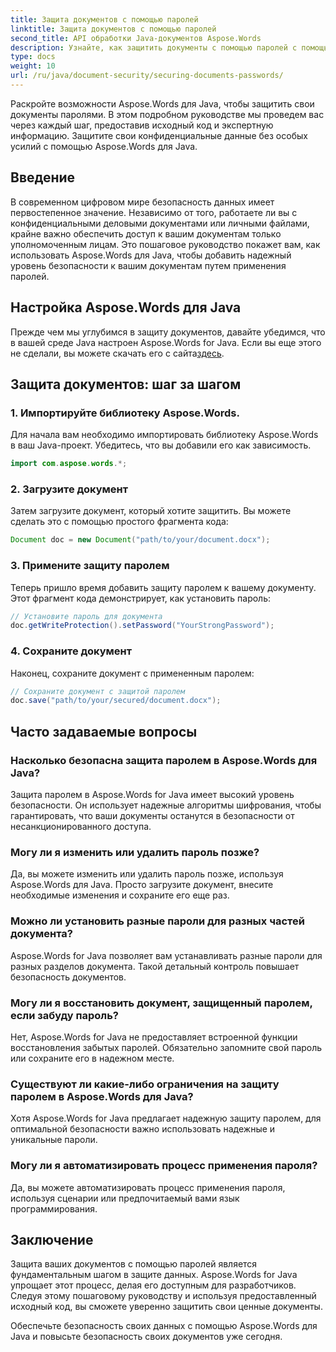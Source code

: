 ```yaml
---
title: Защита документов с помощью паролей
linktitle: Защита документов с помощью паролей
second_title: API обработки Java-документов Aspose.Words
description: Узнайте, как защитить документы с помощью паролей с помощью Aspose.Words для Java. Это пошаговое руководство включает исходный код и советы экспертов. Обеспечьте защиту своих данных.
type: docs
weight: 10
url: /ru/java/document-security/securing-documents-passwords/
---
```


Раскройте возможности Aspose.Words для Java, чтобы защитить свои документы паролями. В этом подробном руководстве мы проведем вас через каждый шаг, предоставив исходный код и экспертную информацию. Защитите свои конфиденциальные данные без особых усилий с помощью Aspose.Words для Java.


## Введение

В современном цифровом мире безопасность данных имеет первостепенное значение. Независимо от того, работаете ли вы с конфиденциальными деловыми документами или личными файлами, крайне важно обеспечить доступ к вашим документам только уполномоченным лицам. Это пошаговое руководство покажет вам, как использовать Aspose.Words для Java, чтобы добавить надежный уровень безопасности к вашим документам путем применения паролей.

## Настройка Aspose.Words для Java

 Прежде чем мы углубимся в защиту документов, давайте убедимся, что в вашей среде Java настроен Aspose.Words for Java. Если вы еще этого не сделали, вы можете скачать его с сайта[здесь](https://releases.aspose.com/words/java/).

## Защита документов: шаг за шагом

### 1. Импортируйте библиотеку Aspose.Words.

Для начала вам необходимо импортировать библиотеку Aspose.Words в ваш Java-проект. Убедитесь, что вы добавили его как зависимость.

```java
import com.aspose.words.*;
```

### 2. Загрузите документ

Затем загрузите документ, который хотите защитить. Вы можете сделать это с помощью простого фрагмента кода:

```java
Document doc = new Document("path/to/your/document.docx");
```

### 3. Примените защиту паролем

Теперь пришло время добавить защиту паролем к вашему документу. Этот фрагмент кода демонстрирует, как установить пароль:

```java
// Установите пароль для документа
doc.getWriteProtection().setPassword("YourStrongPassword");
```

### 4. Сохраните документ

Наконец, сохраните документ с примененным паролем:

```java
// Сохраните документ с защитой паролем
doc.save("path/to/your/secured/document.docx");
```

## Часто задаваемые вопросы

### Насколько безопасна защита паролем в Aspose.Words для Java?

Защита паролем в Aspose.Words for Java имеет высокий уровень безопасности. Он использует надежные алгоритмы шифрования, чтобы гарантировать, что ваши документы останутся в безопасности от несанкционированного доступа.

### Могу ли я изменить или удалить пароль позже?

Да, вы можете изменить или удалить пароль позже, используя Aspose.Words для Java. Просто загрузите документ, внесите необходимые изменения и сохраните его еще раз.

### Можно ли установить разные пароли для разных частей документа?

Aspose.Words for Java позволяет вам устанавливать разные пароли для разных разделов документа. Такой детальный контроль повышает безопасность документов.

### Могу ли я восстановить документ, защищенный паролем, если забуду пароль?

Нет, Aspose.Words for Java не предоставляет встроенной функции восстановления забытых паролей. Обязательно запомните свой пароль или сохраните его в надежном месте.

### Существуют ли какие-либо ограничения на защиту паролем в Aspose.Words для Java?

Хотя Aspose.Words for Java предлагает надежную защиту паролем, для оптимальной безопасности важно использовать надежные и уникальные пароли.

### Могу ли я автоматизировать процесс применения пароля?

Да, вы можете автоматизировать процесс применения пароля, используя сценарии или предпочитаемый вами язык программирования.

## Заключение

Защита ваших документов с помощью паролей является фундаментальным шагом в защите данных. Aspose.Words for Java упрощает этот процесс, делая его доступным для разработчиков. Следуя этому пошаговому руководству и используя предоставленный исходный код, вы сможете уверенно защитить свои ценные документы.

Обеспечьте безопасность своих данных с помощью Aspose.Words для Java и повысьте безопасность своих документов уже сегодня.